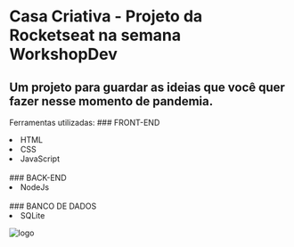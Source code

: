 # Casa Criativa - Projeto da Rocketseat na semana WorkshopDev

## Um projeto para guardar as ideias que você quer fazer nesse momento de pandemia.

<p> Ferramentas utilizadas: 
### FRONT-END
  <li>HTML</li>
  <li>CSS</li>
  <li>JavaScript</li>
  <br>
### BACK-END
  <li>NodeJs</li>
  <br>
### BANCO DE DADOS
  <li>SQLite</li>
  
  
![logo](https://user-images.githubusercontent.com/60411725/77812135-193f7200-707e-11ea-9038-8ca3ab840f22.png)
